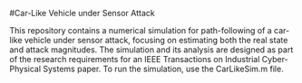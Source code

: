 #Car-Like Vehicle under Sensor Attack

This repository contains a numerical simulation for path-following of a car-like vehicle under sensor attack, focusing on estimating both the real state and attack magnitudes. The simulation and its analysis are designed as part of the research requirements for an IEEE Transactions on Industrial Cyber-Physical Systems paper. To run the simulation, use the CarLikeSim.m file.
